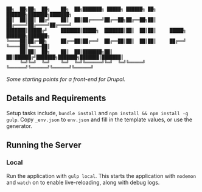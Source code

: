 ```

██╗  ██╗██╗  ██╗    ██╗  ██╗███████╗ █████╗ ██████╗ ██╗     ███████╗███████╗███████╗
██║  ██║██║ ██╔╝    ██║  ██║██╔════╝██╔══██╗██╔══██╗██║     ██╔════╝██╔════╝██╔════╝
███████║█████╔╝     ███████║█████╗  ███████║██║  ██║██║     █████╗  ███████╗███████╗
╚════██║██╔═██╗     ██╔══██║██╔══╝  ██╔══██║██║  ██║██║     ██╔══╝  ╚════██║╚════██║
     ██║██║  ██╗    ██║  ██║███████╗██║  ██║██████╔╝███████╗███████╗███████║███████║
     ╚═╝╚═╝  ╚═╝    ╚═╝  ╚═╝╚══════╝╚═╝  ╚═╝╚═════╝ ╚══════╝╚══════╝╚══════╝╚══════╝
```

_Some starting points for a front-end for Drupal._

## Details and Requirements

Setup tasks include, `bundle install` and `npm install && npm install -g gulp`. Copy `_env.json` to `env.json` and fill in the template values, or use the generator.

## Running the Server

### Local

Run the application with `gulp local`. This starts the application with `nodemon` and `watch` on to enable live-reloading, along with debug logs.
